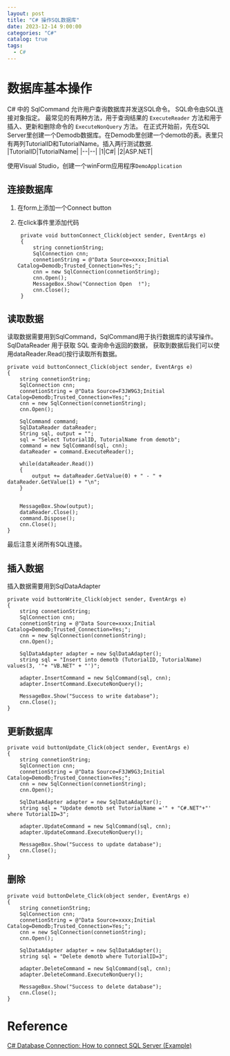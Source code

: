 ```yaml
---
layout: post
title: "C# 操作SQL数据库"
date: 2023-12-14 9:00:00
categories: "C#"
catalog: true
tags:
  - C#
---
```


# 数据库基本操作

C# 中的 SqlCommand 允许用户查询数据库并发送SQL命令。 SQL命令由SQL连接对象指定。 最常见的有两种方法，用于查询结果的 `ExecuteReader` 方法和用于插入、更新和删除命令的 `ExecuteNonQuery` 方法。 
在正式开始前，先在SQL Server里创建一个Demodb数据库。在Demodb里创建一个demotb的表。表里只有两列TutorialID和TutorialName。插入两行测试数据.
|TutorialID|TutorialName|
|--|--|
|1|C#|
|2|ASP.NET|

使用Visual Studio，创建一个winForm应用程序`DemoApplication`
## 连接数据库
1. 在form上添加一个Connect button
2. 在click事件里添加代码

        private void buttonConnect_Click(object sender, EventArgs e)
        {
            string connetionString;
            SqlConnection cnn;
            connetionString = @"Data Source=xxxx;Initial Catalog=Demodb;Trusted_Connection=Yes;";
            cnn = new SqlConnection(connetionString);
            cnn.Open();
            MessageBox.Show("Connection Open  !");
            cnn.Close();
        }

## 读取数据
读取数据需要用到SqlCommand，SqlCommand用于执行数据库的读写操作。  
SqlDataReader 用于获取 SQL 查询命令返回的数据， 获取到数据后我们可以使用dataReader.Read()按行读取所有数据。  

    private void buttonConnect_Click(object sender, EventArgs e)
    {
        string connetionString;
        SqlConnection cnn;
        connetionString = @"Data Source=F3JW9G3;Initial Catalog=Demodb;Trusted_Connection=Yes;";
        cnn = new SqlConnection(connetionString);
        cnn.Open();

        SqlCommand command;
        SqlDataReader dataReader;
        String sql, output = "";
        sql = "Select TutorialID, TutorialName from demotb";
        command = new SqlCommand(sql, cnn);
        dataReader = command.ExecuteReader();

        while(dataReader.Read())
        {
            output += dataReader.GetValue(0) + " - " + dataReader.GetValue(1) + "\n";
        }


        MessageBox.Show(output);
        dataReader.Close();
        command.Dispose();
        cnn.Close();
    }

最后注意关闭所有SQL连接。  

## 插入数据  
插入数据需要用到SqlDataAdapter  

    private void buttonWrite_Click(object sender, EventArgs e)
    {
        string connetionString;
        SqlConnection cnn;
        connetionString = @"Data Source=xxxx;Initial Catalog=Demodb;Trusted_Connection=Yes;";
        cnn = new SqlConnection(connetionString);
        cnn.Open();

        SqlDataAdapter adapter = new SqlDataAdapter();
        string sql = "Insert into demotb (TutorialID, TutorialName) values(3, '"+ "VB.NET" + "')";

        adapter.InsertCommand = new SqlCommand(sql, cnn);
        adapter.InsertCommand.ExecuteNonQuery();

        MessageBox.Show("Success to write database");
        cnn.Close();
    }

## 更新数据库

    private void buttonUpdate_Click(object sender, EventArgs e)
    {
        string connetionString;
        SqlConnection cnn;
        connetionString = @"Data Source=F3JW9G3;Initial Catalog=Demodb;Trusted_Connection=Yes;";
        cnn = new SqlConnection(connetionString);
        cnn.Open();

        SqlDataAdapter adapter = new SqlDataAdapter();
        string sql = "Update demotb set TutorialName ='" + "C#.NET"+"' where TutorialID=3";

        adapter.UpdateCommand = new SqlCommand(sql, cnn);
        adapter.UpdateCommand.ExecuteNonQuery();

        MessageBox.Show("Success to update database");
        cnn.Close();
    }

## 删除  

    private void buttonDelete_Click(object sender, EventArgs e)
    {
        string connetionString;
        SqlConnection cnn;
        connetionString = @"Data Source=xxxx;Initial Catalog=Demodb;Trusted_Connection=Yes;";
        cnn = new SqlConnection(connetionString);
        cnn.Open();

        SqlDataAdapter adapter = new SqlDataAdapter();
        string sql = "Delete demotb where TutorialID=3";

        adapter.DeleteCommand = new SqlCommand(sql, cnn);
        adapter.DeleteCommand.ExecuteNonQuery();

        MessageBox.Show("Success to delete database");
        cnn.Close();
    }

# Reference
[C# Database Connection: How to connect SQL Server (Example)](https://www.guru99.com/c-sharp-access-database.htm)  